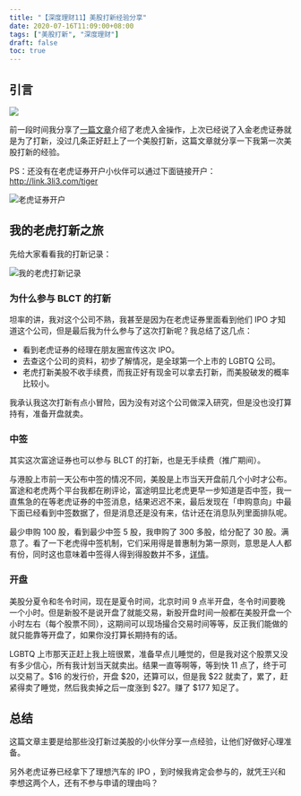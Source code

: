 ```yaml
---
title: "【深度理财11】美股打新经验分享"
date: 2020-07-16T11:09:00+08:00
tags: ["美股打新", "深度理财"]
draft: false
toc: true
---
```


## 引言

![](https://blog-1251237404.cos.ap-guangzhou.myqcloud.com/shut-up-and-take-my-money.jpg!m)

前一段时间我分享了[一篇文章](https://blog.forecho.com/financedeep-09.html)介绍了老虎入金操作，上次已经说了入金老虎证券就是为了打新，没过几条正好赶上了一个美股打新，这篇文章就分享一下我第一次美股打新的经验。

PS：还没有在老虎证券开户小伙伴可以通过下面链接开户：<http://link.3li3.com/tiger>

![老虎证券开户](https://blog-1251237404.cos.ap-guangzhou.myqcloud.com/itiger.png!s)

<!--more-->

## 我的老虎打新之旅

先给大家看看我的打新记录：

![我的老虎打新记录](https://blog-1251237404.cos.ap-guangzhou.myqcloud.com/20200716113059.jpg!m)

### 为什么参与 BLCT 的打新

坦率的讲，我对这个公司不熟，我甚至是因为在老虎证券里面看到他们 IPO 才知道这个公司，但是最后我为什么参与了这次打新呢？我总结了这几点：

- 看到老虎证券的经理在朋友圈宣传这次 IPO。
- 去查这个公司的资料，初步了解情况，是全球第一个上市的 LGBTQ 公司。
- 老虎打新美股不收手续费，而我正好有现金可以拿去打新，而美股破发的概率比较小。

我承认我这次打新有点小冒险，因为没有对这个公司做深入研究，但是没也没打算持有，准备开盘就卖。

### 中签

其实这次富途证券也可以参与 BLCT 的打新，也是无手续费（推广期间）。

与港股上市前一天公布中签的情况不同，美股是上市当天开盘前几个小时才公布。富途和老虎两个平台我都在刷评论，富途明显比老虎更早一步知道是否中签，我一直焦急的在等老虎证券的中签消息，结果迟迟不来，最后发现在「申购意向」中最下面已经看到中签数据了，但是消息还是没有来，估计还在消息队列里面排队呢。

最少申购 100 股，看到最少中签 5 股，我申购了 300 多股，给分配了 30 股。满意了。看了一下老虎得中签机制，它们采用得是普惠制为第一原则，意思是人人都有份，同时这也意味着中签得人得到得股数并不多，[详情](https://www.itiger.com/help/detail/usxgsg)。

### 开盘

美股分夏令和冬令时间，现在是夏令时间，北京时间 9 点半开盘，冬令时间要晚一个小时。但是新股不是说开盘了就能交易，新股开盘时间一般都在美股开盘一个小时左右（每个股票不同），这期间可以现场撮合交易时间等等，反正我们能做的就只能靠等开盘了，如果你没打算长期持有的话。

LGBTQ 上市那天正赶上我上班很累，准备早点儿睡觉的，但是我对这个股票又没有多少信心，所有我计划当天就卖出。结果一直等啊等，等到快 11 点了，终于可以交易了。$16 的发行价，开盘 $20，还算可以，但是我 $22 就卖了，累了，赶紧得卖了睡觉，然后我卖掉之后一度涨到 $27。赚了 \$177 知足了。

## 总结

这篇文章主要是给那些没打新过美股的小伙伴分享一点经验，让他们好做好心理准备。

另外老虎证券已经拿下了理想汽车的 IPO ，到时候我肯定会参与的，就凭王兴和李想这两个人，还有不参与申请的理由吗？
